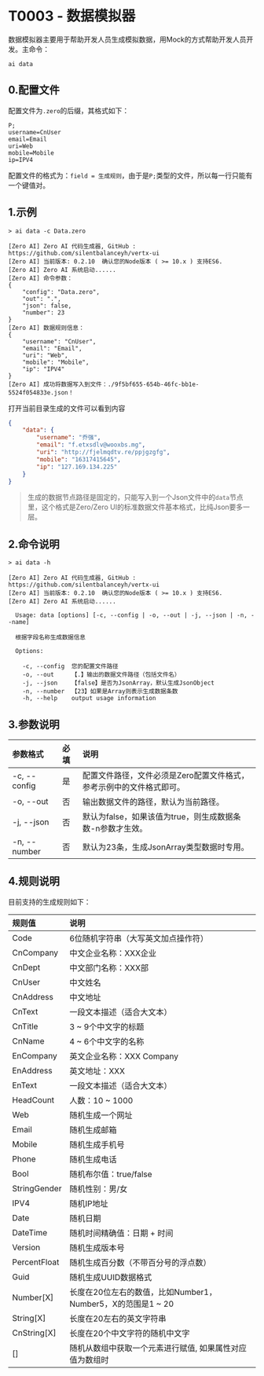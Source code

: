 # T0003 - 数据模拟器

数据模拟器主要用于帮助开发人员生成模拟数据，用Mock的方式帮助开发人员开发。主命令：

```
ai data
```

## 0.配置文件

配置文件为`.zero`的后缀，其格式如下：

```properties
P;
username=CnUser
email=Email
uri=Web
mobile=Mobile
ip=IPV4
```

配置文件的格式为：`field = 生成规则`，由于是`P;`类型的文件，所以每一行只能有一个键值对。

## 1.示例

```shell
> ai data -c Data.zero

[Zero AI] Zero AI 代码生成器, GitHub : https://github.com/silentbalanceyh/vertx-ui
[Zero AI] 当前版本: 0.2.10  确认您的Node版本 ( >= 10.x ) 支持ES6.
[Zero AI] Zero AI 系统启动......
[Zero AI] 命令参数：
{
    "config": "Data.zero",
    "out": ".",
    "json": false,
    "number": 23
}
[Zero AI] 数据规则信息：
{
    "username": "CnUser",
    "email": "Email",
    "uri": "Web",
    "mobile": "Mobile",
    "ip": "IPV4"
}
[Zero AI] 成功将数据写入到文件：./9f5bf655-654b-46fc-bb1e-5524f054833e.json！
```

打开当前目录生成的文件可以看到内容

```json
{
    "data": {
        "username": "乔强",
        "email": "f.etxsdlv@wooxbs.mg",
        "uri": "http://fjelmqdtv.re/ppjgzgfg",
        "mobile": "16317415645",
        "ip": "127.169.134.225"
    }
}
```

> 生成的数据节点路径是固定的，只能写入到一个Json文件中的`data`节点里，这个格式是Zero/Zero UI的标准数据文件基本格式，比纯Json要多一层。

## 2.命令说明

```shell
> ai data -h  

[Zero AI] Zero AI 代码生成器, GitHub : https://github.com/silentbalanceyh/vertx-ui
[Zero AI] 当前版本: 0.2.10  确认您的Node版本 ( >= 10.x ) 支持ES6.
[Zero AI] Zero AI 系统启动......

  Usage: data [options] [-c, --config | -o, --out | -j, --json | -n, --name]

  根据字段名称生成数据信息

  Options:

    -c, --config  您的配置文件路径
    -o, --out     【.】输出的数据文件路径（包括文件名）
    -j, --json    【false】是否为JsonArray，默认生成JsonObject
    -n, --number  【23】如果是Array则表示生成数据条数
    -h, --help    output usage information
```

## 3.参数说明

| 参数格式 | 必填 | 说明 |
| :--- | :--- | :--- |
| -c, --config | 是 | 配置文件路径，文件必须是Zero配置文件格式，参考示例中的文件格式即可。 |
| -o, --out | 否 | 输出数据文件的路径，默认为当前路径。 |
| -j, --json | 否 | 默认为false，如果该值为true，则生成数据条数-n参数才生效。 |
| -n, --number | 否 | 默认为23条，生成JsonArray类型数据时专用。 |

## 4.规则说明

目前支持的生成规则如下：

| 规则值 | 说明 |
| :--- | :--- |
| Code | 6位随机字符串（大写英文加点操作符） |
| CnCompany | 中文企业名称：XXX企业 |
| CnDept | 中文部门名称：XXX部 |
| CnUser | 中文姓名 |
| CnAddress | 中文地址 |
| CnText | 一段文本描述（适合大文本） |
| CnTitle | 3 ~ 9个中文字的标题 |
| CnName | 4 ~ 6个中文字的名称 |
| EnCompany | 英文企业名称：XXX Company |
| EnAddress | 英文地址：XXX |
| EnText | 一段文本描述（适合大文本） |
| HeadCount | 人数：10 ~ 1000 |
| Web | 随机生成一个网址 |
| Email | 随机生成邮箱 |
| Mobile | 随机生成手机号 |
| Phone | 随机生成电话 |
| Bool | 随机布尔值：true/false |
| StringGender | 随机性别：男/女 |
| IPV4 | 随机IP地址 |
| Date | 随机日期 |
| DateTime | 随机时间精确值：日期 + 时间 |
| Version | 随机生成版本号 |
| PercentFloat | 随机生成百分数（不带百分号的浮点数） |
| Guid | 随机生成UUID数据格式 |
| Number\[X\] | 长度在20位左右的数值，比如Number1，Number5，X的范围是1 ~ 20 |
| String\[X\] | 长度在20左右的英文字符串 |
| CnString\[X\] | 长度在20个中文字符的随机中文字 |
| \[\] | 随机从数组中获取一个元素进行赋值, 如果属性对应值为数组时 |



